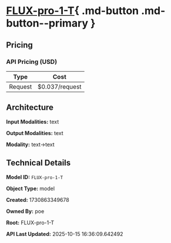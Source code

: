 # [FLUX-pro-1-T](https://poe.com/FLUX-pro-1-T){ .md-button .md-button--primary }

## Pricing

### API Pricing (USD)

| Type | Cost |
|------|------|
| Request | $0.037/request |

## Architecture

**Input Modalities:** text

**Output Modalities:** text

**Modality:** text->text


## Technical Details

**Model ID:** `FLUX-pro-1-T`

**Object Type:** model

**Created:** 1730863349678

**Owned By:** poe

**Root:** FLUX-pro-1-T

**API Last Updated:** 2025-10-15 16:36:09.642492
